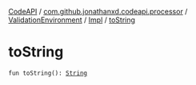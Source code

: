 [CodeAPI](../../../index.md) / [com.github.jonathanxd.codeapi.processor](../../index.md) / [ValidationEnvironment](../index.md) / [Impl](index.md) / [toString](.)

# toString

`fun toString(): `[`String`](https://kotlinlang.org/api/latest/jvm/stdlib/kotlin/-string/index.html)